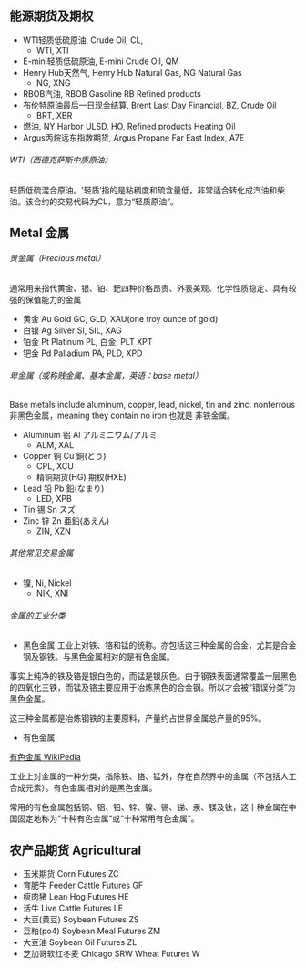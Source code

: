 ## 能源期货及期权

- WTI轻质低硫原油,    Crude Oil,        CL, 
  - WTI, XTI
- E-mini轻质低硫原油, E-mini Crude Oil, QM  
- Henry Hub天然气,   Henry Hub Natural Gas, NG  Natural Gas
  - NG, XNG
- RBOB汽油,          RBOB Gasoline   RB  Refined products
- 布伦特原油最后一日现金结算, Brent Last Day Financial, BZ, Crude Oil
  - BRT, XBR
- 燃油, NY Harbor ULSD, HO, Refined products Heating Oil
- Argus丙烷远东指数期货, Argus Propane Far East Index, A7E


###### WTI（西德克萨斯中质原油）

轻质低硫混合原油。'轻质’指的是粘稠度和硫含量低，非常适合转化成汽油和柴油。该合约的交易代码为CL，意为“轻质原油”。


## Metal 金属

###### 贵金属（Precious metal）

通常用来指代黄金、银、铂、鈀四种价格昂贵、外表美观、化学性质稳定、具有较强的保值能力的金属
- 黄金	Au	Gold	    GC, GLD, XAU(one troy ounce of gold)
- 白银 	Ag	Silver	  SI, SIL, XAG
- 铂金	Pt	Platinum 	PL, 白金, PLT XPT 
- 钯金 	Pd	Palladium	PA, PLD, XPD

###### 卑金属（或称贱金属、基本金属，英语：base metal）

Base metals include aluminum, copper, lead, nickel, tin and zinc.
nonferrous非黑色金属，meaning they contain no iron 也就是 非铁金属。

- Aluminum 铝 Al アルミニウム/アルミ
  - ALM, XAL
- Copper   铜 Cu 銅(どう)
  - CPL, XCU
  - 精铜期货(HG) 期权(HXE)
- Lead     铅 Pb 鉛(なまり)
  - LED, XPB
- Tin      锡 Sn スズ
- Zinc     锌 Zn 亜鉛(あえん)
  - ZIN, XZN
  
###### 其他常见交易金属

- 镍, Ni, Nickel
  - NIK, XNI
  
###### 金属的工业分类

- 黑色金属
工业上对铁、铬和锰的统称。亦包括这三种金属的合金，尤其是合金钢及钢铁。与黑色金属相对的是有色金属。

事实上纯净的铁及铬是银白色的，而锰是银灰色。由于钢铁表面通常覆盖一层黑色的四氧化三铁，而锰及铬主要应用于冶炼黑色的合金钢。所以才会被“错误分类”为黑色金属。

这三种金属都是冶炼钢铁的主要原料，产量约占世界金属总产量的95%。

- 有色金属

[有色金属 WikiPedia](https://zh.wikipedia.org/zh-cn/%E6%9C%89%E8%89%B2%E9%87%91%E5%B1%9E)

工业上对金属的一种分类，指除铁、铬、锰外，存在自然界中的金属（不包括人工合成元素）。有色金属相对的是黑色金属。

常用的有色金属包括铜、铝、铅、锌、镍、锡、锑、汞、镁及钛，这十种金属在中国固定地称为“十种有色金属”或“十种常用有色金属”。

## 农产品期货 Agricultural

- 玉米期货    Corn Futures ZC 
- 育肥牛 Feeder Cattle Futures   GF  
- 瘦肉猪 Lean Hog Futures    HE  
- 活牛  Live Cattle Futures LE  
- 大豆(黄豆)  Soybean Futures ZS  
- 豆粕(po4) Soybean Meal Futures    ZM  
- 大豆油 Soybean Oil Futures ZL  
- 芝加哥软红冬麦 Chicago SRW Wheat Futures   W   

